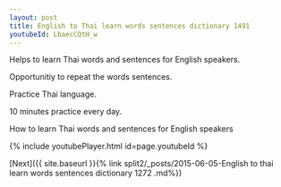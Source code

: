 ```yaml
---
layout: post
title: English to Thai learn words sentences dictionary 1491 
youtubeId: LbaecCQtH_w
---
```

 
 
Helps to learn Thai words and sentences for English speakers.

Opportunitiy to repeat the words sentences. 

Practice Thai language. 
 
10 minutes practice every day. 
 
How to learn Thai words and sentences for English speakers 
 
{% include youtubePlayer.html id=page.youtubeId %}
 
 
[Next]({{ site.baseurl }}{% link  split2/_posts/2015-06-05-English to thai learn words sentences dictionary 1272 .md%})
 

